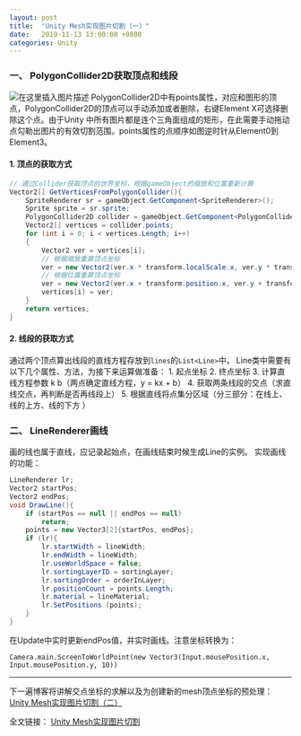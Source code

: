 ```yaml
---
layout: post
title:  "Unity Mesh实现图片切割（一）"
date:   2019-11-13 13:00:00 +0800
categories: Unity
---
```


### 一、 PolygonCollider2D获取顶点和线段
![在这里插入图片描述](https://img-blog.csdnimg.cn/20191111192604301.png?x-oss-process=image/watermark,type_ZmFuZ3poZW5naGVpdGk,shadow_10,text_aHR0cHM6Ly9ibG9nLmNzZG4ubmV0L1l1QW5IYW5kU29tZQ==,size_16,color_FFFFFF,t_70)
PolygonCollider2D中有points属性，对应和图形的顶点，PolygonCollider2D的顶点可以手动添加或者删除，右键Element X可选择删除这个点。由于Unity
中所有图片都是连个三角面组成的矩形，在此需要手动拖动点勾勒出图片的有效切割范围。points属性的点顺序如图逆时针从Element0到Element3。

#### 1. 顶点的获取方式
```C#
// 通过Collider获取顶点的世界坐标，根据gameObject的缩放和位置重新计算
Vector2[] GetVerticesFromPolygonCollider(){
	SpriteRenderer sr = gameObject.GetComponent<SpriteRenderer>();
	Sprite sprite = sr.sprite;
	PolygonCollider2D collider = gameObject.GetComponent<PolygonCollider2D>();
	Vector2[] vertices = collider.points;
	for (int i = 0; i < vertices.Length; i++)
	{
		Vector2 ver = vertices[i];
		// 根据缩放重算顶点坐标
		ver = new Vector2(ver.x * transform.localScale.x, ver.y * transform.localScale.y);
		// 根据位置重算顶点坐标
		ver = new Vector2(ver.x + transform.position.x, ver.y + transform.position.y);
		vertices[i] = ver;
	}
	return vertices;
}
```
#### 2. 线段的获取方式
通过两个顶点算出线段的直线方程存放到```lines```的```List<Line>```中。
Line类中需要有以下几个属性、方法，为接下来运算做准备：
	1. 起点坐标
	2. 终点坐标
	3. 计算直线方程参数 k b（两点确定直线方程，y = kx + b）
	4. 获取两条线段的交点（求直线交点，再判断是否再线段上）
	5. 根据直线将点集分区域（分三部分：在线上、线的上方、线的下方 ）
### 二、 LineRenderer画线
画的线也属于直线，应记录起始点，在画线结束时候生成Line的实例。
实现画线的功能：
```C#
LineRenderer lr;
Vector2 startPos;
Vector2 endPos;
void DrawLine(){
	if (startPos == null || endPos == null)
		return;
	points = new Vector3[2]{startPos, endPos};		
	if (lr){
		lr.startWidth = lineWidth; 
		lr.endWidth = lineWidth;
		lr.useWorldSpace = false;
		lr.sortingLayerID = sortingLayer;
		lr.sortingOrder = orderInLayer;
		lr.positionCount = points.Length;
		lr.material = lineMaterial;
		lr.SetPositions (points);
	}
}
```
在Update中实时更新endPos值，并实时画线。注意坐标转换为：
```
Camera.main.ScreenToWorldPoint(new Vector3(Input.mousePosition.x, Input.mousePosition.y, 10))
```
---
下一遍博客将讲解交点坐标的求解以及为创建新的mesh顶点坐标的预处理：
[Unity Mesh实现图片切割（二）](https://yiyuan1130.github.io/unity/2019/11/13/slice_sprite_2.html)

全文链接： [Unity Mesh实现图片切割](https://yiyuan1130.github.io/unity/2019/11/13/slice_sprite_start.html)
